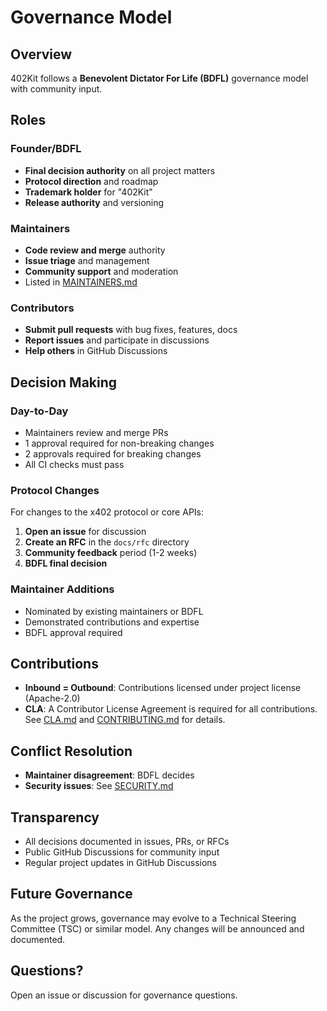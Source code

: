 # Governance Model

## Overview

402Kit follows a **Benevolent Dictator For Life (BDFL)** governance model with community input.

## Roles

### Founder/BDFL

- **Final decision authority** on all project matters
- **Protocol direction** and roadmap
- **Trademark holder** for "402Kit"
- **Release authority** and versioning

### Maintainers

- **Code review and merge** authority
- **Issue triage** and management
- **Community support** and moderation
- Listed in [MAINTAINERS.md](./MAINTAINERS.md)

### Contributors

- **Submit pull requests** with bug fixes, features, docs
- **Report issues** and participate in discussions
- **Help others** in GitHub Discussions

## Decision Making

### Day-to-Day

- Maintainers review and merge PRs
- 1 approval required for non-breaking changes
- 2 approvals required for breaking changes
- All CI checks must pass

### Protocol Changes

For changes to the x402 protocol or core APIs:

1. **Open an issue** for discussion
2. **Create an RFC** in the `docs/rfc` directory
3. **Community feedback** period (1-2 weeks)
4. **BDFL final decision**

### Maintainer Additions

- Nominated by existing maintainers or BDFL
- Demonstrated contributions and expertise
- BDFL approval required

## Contributions

- **Inbound = Outbound**: Contributions licensed under project license (Apache-2.0)
- **CLA**: A Contributor License Agreement is required for all contributions. See [CLA.md](../CLA.md) and [CONTRIBUTING.md](../CONTRIBUTING.md) for details.

## Conflict Resolution

- **Maintainer disagreement**: BDFL decides
- **Security issues**: See [SECURITY.md](../SECURITY.md)

## Transparency

- All decisions documented in issues, PRs, or RFCs
- Public GitHub Discussions for community input
- Regular project updates in GitHub Discussions

## Future Governance

As the project grows, governance may evolve to a Technical Steering Committee (TSC) or similar model. Any changes will be announced and documented.

## Questions?

Open an issue or discussion for governance questions.
